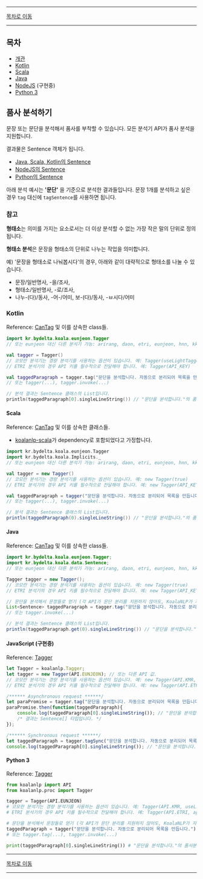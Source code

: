--------

[목차로 이동](./index.md)

--------

## 목차 

- [개관](#품사-분석하기)
- [Kotlin](#kotlin)
- [Scala](#scala)
- [Java](#java)
- [NodeJS](#javascript) (구현중)
- [Python 3](#python-3)

## 품사 분석하기

문장 또는 문단을 분석해서 품사를 부착할 수 있습니다. 모든 분석기 API가 품사 분석을 지원합니다.

결과물은 Sentence 객체가 됩니다.
- [Java, Scala, Kotlin의 Sentence](https://koalanlp.github.io/koalanlp/api/koalanlp/kr.bydelta.koala.data/-sentence/index.html)
- [NodeJS의 Sentence](https://koalanlp.github.io/nodejs-support/module-koalanlp_data.Sentence.html)
- [Python의 Sentence](https://koalanlp.github.io/python-support/html/koalanlp.html#koalanlp.data.Sentence)

아래 분석 예시는 **'문단'** 을 기준으로 분석한 결과들입니다. 문장 1개를 분석하고 싶은 경우 `tag` 대신에 `tagSentence`를 사용하면 됩니다. 

### 참고
**형태소**는 의미를 가지는 요소로서는 더 이상 분석할 수 없는 가장 작은 말의 단위로 정의됩니다.

**형태소 분석**은 문장을 형태소의 단위로 나누는 작업을 의미합니다.

예) '문장을 형태소로 나눠봅시다'의 경우, 아래와 같이 대략적으로 형태소를 나눌 수 있습니다.
* 문장/일반명사, -을/조사,
* 형태소/일반명사, -로/조사,
* 나누-(다)/동사, -어-/어미, 보-(다)/동사, -ㅂ시다/어미

### Kotlin
Reference: [CanTag](https://koalanlp.github.io/koalanlp/api/koalanlp/kr.bydelta.koala.proc/-can-tag/index.html) 및 
이를 상속한 class들.

```kotlin
import kr.bydelta.koala.eunjeon.Tagger
// 또는 eunjeon 대신 다른 분석기 가능: arirang, daon, etri, eunjeon, hnn, kkma, kmr, okt, rhino 

val tagger = Tagger()
// 코모란 분석기는 경량 분석기를 사용하는 옵션이 있습니다. 예: Tagger(useLightTagger = true)
// ETRI 분석기의 경우 API 키를 필수적으로 전달해야 합니다. 예: Tagger(API_KEY)

val taggedParagraph = tagger.tag("문단을 분석합니다. 자동으로 분리되어 목록을 만듭니다.")
// 또는 tagger(...), tagger.invoke(...)

// 분석 결과는 Sentence 클래스의 List입니다.
println(taggedParagraph[0].singleLineString()) // "문단을 분석합니다."의 품사분석 결과 출력
```

#### Scala
Reference: [CanTag](https://koalanlp.github.io/koalanlp/api/koalanlp/kr.bydelta.koala.proc/-can-tag/index.html) 및 
이를 상속한 클래스들.

* [koalanlp-scala](https://koalanlp.github.io/scala-support)가 dependency로 포함되었다고 가정합니다.

```scala
import kr.bydelta.koala.eunjeon.Tagger
import kr.bydelta.koala.Implicits._
// 또는 eunjeon 대신 다른 분석기 가능: arirang, daon, etri, eunjeon, hnn, kkma, kmr, okt, rhino 

val tagger = new Tagger()
// 코모란 분석기는 경량 분석기를 사용하는 옵션이 있습니다. 예: new Tagger(true)
// ETRI 분석기의 경우 API 키를 필수적으로 전달해야 합니다. 예: new Tagger(API_KEY)

val taggedParagraph = tagger("문단을 분석합니다. 자동으로 분리되어 목록을 만듭니다.")
// 또는 tagger(...), tagger.invoke(...)

// 분석 결과는 Sentence 클래스의 List입니다.
println(taggedParagraph(0).singleLineString()) // "문단을 분석합니다."의 품사분석 결과 출력

```

#### Java
Reference: [CanTag](https://koalanlp.github.io/koalanlp/api/koalanlp/kr.bydelta.koala.proc/-can-tag/index.html) 및 
이를 상속한 class들.

```java
import kr.bydelta.koala.eunjeon.Tagger;
import kr.bydelta.koala.data.Sentence;
// 또는 eunjeon 대신 다른 분석기 가능: arirang, daon, etri, eunjeon, hnn, kkma, kmr, okt, rhino 

Tagger tagger = new Tagger();
// 코모란 분석기는 경량 분석기를 사용하는 옵션이 있습니다. 예: new Tagger(true)
// ETRI 분석기의 경우 API 키를 필수적으로 전달해야 합니다. 예: new Tagger(API_KEY)

// 문단을 분석해서 문장들로 얻기 (각 API가 문단 분리를 지원하지 않아도, KoalaNLP가 자동으로 구분합니다)
List<Sentence> taggedParagraph = tagger.tag("문단을 분석합니다. 자동으로 분리되어 목록을 만듭니다.");
// 또는 tagger.invoke(...)

// 분석 결과는 Sentence 클래스의 List입니다.
println(taggedParagraph.get(0).singleLineString()) // "문단을 분석합니다."의 품사분석 결과 출력
```

#### JavaScript (구현중)
Reference: [Tagger](https://koalanlp.github.io/nodejs-support/module-koalanlp.Tagger.html)

```javascript
let Tagger = koalanlp.Tagger;
let tagger = new Tagger(API.EUNJEON); // 또는 다른 API 값.
// 코모란 분석기는 경량 분석기를 사용하는 옵션이 있습니다. 예: new Tagger(API.KMR, {'useLightTagger: true})
// ETRI 분석기의 경우 API 키를 필수적으로 전달해야 합니다. 예: new Tagger(API.ETRI, {'apiKey': API_KEY})

/****** Asynchronous request ******/
let paraPromise = tagger.tag("문단을 분석합니다. 자동으로 분리되어 목록을 만듭니다.");
paraPromise.then(function(taggedParagraph){
    console.log(taggedParagraph[0].singleLineString()); // "문단을 분석합니다."의 품사분석 결과 출력
    /* 결과는 Sentence[] 타입입니다. */ 
});

/****** Synchronous request ******/
let taggedParagraph = tagger.tagSync("문단을 분석합니다. 자동으로 분리되어 목록을 만듭니다."); // Sentence[] 타입
console.log(taggedParagraph[0].singleLineString()); // "문단을 분석합니다."의 품사분석 결과 출력
```

#### Python 3
Reference: [Tagger](https://koalanlp.github.io/python-support/html/koalanlp.html#koalanlp.proc.Tagger)

```python
from koalanlp import API
from koalanlp.proc import Tagger

tagger = Tagger(API.EUNJEON)
# 코모란 분석기는 경량 분석기를 사용하는 옵션이 있습니다. 예: Tagger(API.KMR, useLightTagger=true)
# ETRI 분석기의 경우 API 키를 필수적으로 전달해야 합니다. 예: Tagger(API.ETRI, apiKey=API_KEY)

# 문단을 분석해서 문장들로 얻기 (각 API가 문단 분리를 지원하지 않아도, KoalaNLP가 자동으로 구분합니다)
taggedParagraph = tagger("문단을 분석합니다. 자동으로 분리되어 목록을 만듭니다.")
# 또는 tagger.tag(...), tagger.invoke(...)

print(taggedParagraph[0].singleLineString()) # "문단을 분석합니다."의 품사분석 결과 출력
```

--------

[목차로 이동](./index.md)

--------
